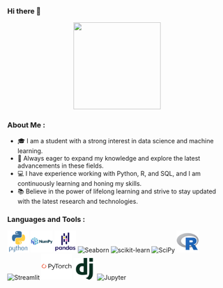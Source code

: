 ### Hi there 👋
<div align="center">
  <img src="https://user-images.githubusercontent.com/59734313/157189039-c09b3e38-9f42-42c0-ab54-14f1574190a7.gif" width="200" height="200"/>
</div>

### About Me :
- 🎓 I am a student with a strong interest in data science and machine learning.
- 🌱 Always eager to expand my knowledge and explore the latest advancements in these fields.
- 💻 I have experience working with Python, R, and SQL, and I am continuously learning and honing my skills.
- 📚 Believe in the power of lifelong learning and strive to stay updated with the latest research and technologies.

### Languages and Tools :
<div>
  <img src="https://github.com/devicons/devicon/blob/master/icons/python/python-original-wordmark.svg" title="Python" alt="Python" width="50" height="50"/>
  <img src="https://github.com/devicons/devicon/blob/master/icons/numpy/numpy-original-wordmark.svg" title="NumPy" alt="NumPy" width="50" height="50"/>
  <img src="https://github.com/devicons/devicon/blob/master/icons/pandas/pandas-original-wordmark.svg" title="Pandas" alt="Pandas" width="50" height="50"/>
  <img src="https://repository-images.githubusercontent.com/4704710/fd110d80-63d1-11eb-9ae4-de7c23c9dedc" title="Seaborn" alt="Seaborn" width="80" height="50"/>
  <img src="https://upload.wikimedia.org/wikipedia/commons/thumb/0/05/Scikit_learn_logo_small.svg/1200px-Scikit_learn_logo_small.svg.png" title="scikit-learn" alt="scikit-learn" width="70" height="50"/>
  <img src="https://www.fullstackpython.com/img/logos/scipy.png" title="SciPy" alt="SciPy" width="80" height="50"/>
  <img src="https://github.com/devicons/devicon/blob/master/icons/r/r-original.svg" title="R" alt="R" width="50" height="50"/>
  <img src="https://cdn.analyticsvidhya.com/wp-content/uploads/2021/06/39595st.jpeg" title="Streamlit" alt="Streamlit" width="80" height="50"/>
  <img src="https://github.com/devicons/devicon/blob/master/icons/pytorch/pytorch-original-wordmark.svg" title="PyTorch" alt="PyTorch" width="70" height="60"/>
  <img src="https://raw.githubusercontent.com/devicons/devicon/1119b9f84c0290e0f0b38982099a2bd027a48bf1/icons/django/django-plain.svg" title="Django" alt="Django" width="50" height="50"/>
  <img src="https://upload.wikimedia.org/wikipedia/commons/thumb/3/38/Jupyter_logo.svg/1200px-Jupyter_logo.svg.png" title="Jupyter" alt="Jupyter" width="60" height="60"/>
</div>

